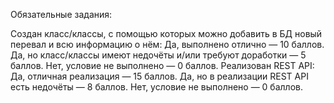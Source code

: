 Обязательные задания:

Создан класс/классы, с помощью которых можно добавить в БД новый перевал и всю информацию о нём:
Да, выполнено отлично — 10 баллов.
Да, но класс/классы имеют недочёты и/или требуют доработки — 5 баллов.
Нет, условие не выполнено — 0 баллов.
Реализован REST API:
Да, отличная реализация — 15 баллов.
Да, но в реализации REST API есть недочёты — 8 баллов.
Нет, условие не выполнено — 0 баллов.
